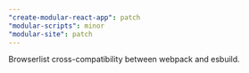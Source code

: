 ```yaml
---
"create-modular-react-app": patch
"modular-scripts": minor
"modular-site": patch
---
```


Browserlist cross-compatibility between webpack and esbuild.
